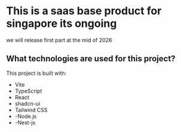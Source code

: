 # This is a saas base product for singapore its ongoing 
we will release first part at the mid of 2026

## What technologies are used for this project?

This project is built with:

- Vite
- TypeScript
- React
- shadcn-ui
- Tailwind CSS
- -Node.js
- -Nest-js

